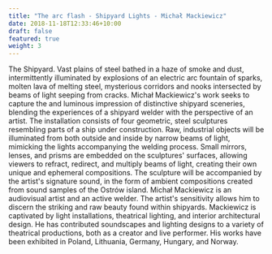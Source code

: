 ```yaml
---
title: "The arc flash - Shipyard Lights - Michał Mackiewicz"
date: 2018-11-18T12:33:46+10:00
draft: false
featured: true
weight: 3
---
```

The Shipyard. Vast plains of steel bathed in a haze of smoke and dust, intermittently illuminated by explosions of an electric arc fountain of sparks, molten lava of melting steel, mysterious corridors and nooks intersected by beams of light seeping from cracks. Michał Mackiewicz's work seeks to capture the and luminous impression of distinctive shipyard sceneries, blending the experiences of a shipyard welder with the perspective of an artist.
The installation consists of four geometric, steel sculptures resembling parts of a ship under construction. Raw, industrial objects will be illuminated from both outside and inside by narrow beams of light, mimicking the lights accompanying the welding process. Small mirrors, lenses, and prisms are embedded on the sculptures' surfaces, allowing viewers to refract, redirect, and multiply beams of light, creating their own unique and ephemeral compositions.
The sculpture will be accompanied by the artist's signature sound, in the form of ambient compositions created from sound samples of the Ostrów island.
Michał Mackiewicz is an audiovisual artist and an active welder. The artist's sensitivity allows him to discern the striking and raw beauty found within shipyards. Mackiewicz is captivated by light installations, theatrical lighting, and interior architectural design. He has contributed soundscapes and lighting designs to a variety of theatrical productions, both as a creator and live performer. His works have been exhibited in Poland, Lithuania, Germany, Hungary, and Norway.